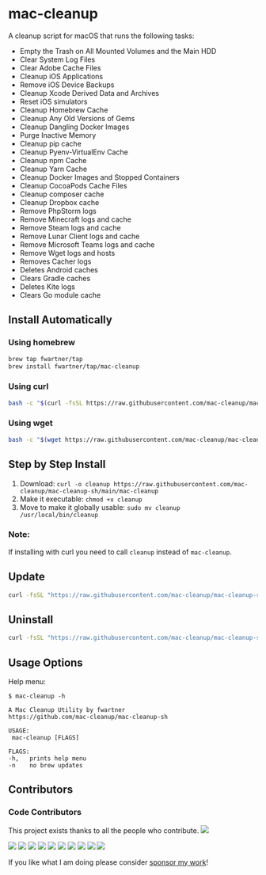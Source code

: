 # mac-cleanup
A cleanup script for macOS that runs the following tasks:

* Empty the Trash on All Mounted Volumes and the Main HDD
* Clear System Log Files
* Clear Adobe Cache Files
* Cleanup iOS Applications
* Remove iOS Device Backups
* Cleanup Xcode Derived Data and Archives
* Reset iOS simulators
* Cleanup Homebrew Cache
* Cleanup Any Old Versions of Gems
* Cleanup Dangling Docker Images
* Purge Inactive Memory
* Cleanup pip cache
* Cleanup Pyenv-VirtualEnv Cache
* Cleanup npm Cache
* Cleanup Yarn Cache
* Cleanup Docker Images and Stopped Containers
* Cleanup CocoaPods Cache Files
* Cleanup composer cache
* Cleanup Dropbox cache
* Remove PhpStorm logs
* Remove Minecraft logs and cache
* Remove Steam logs and cache
* Remove Lunar Client logs and cache
* Remove Microsoft Teams logs and cache
* Remove Wget logs and hosts
* Removes Cacher logs
* Deletes Android caches
* Clears Gradle caches
* Deletes Kite logs
* Clears Go module cache

## Install Automatically

### Using homebrew

```bash
brew tap fwartner/tap
brew install fwartner/tap/mac-cleanup
```

### Using curl

```bash
bash -c "$(curl -fsSL https://raw.githubusercontent.com/mac-cleanup/mac-cleanup-sh/main/installer.sh)"
```

### Using wget

```bash
bash -c "$(wget https://raw.githubusercontent.com/mac-cleanup/mac-cleanup-sh/main/installer.sh -O -)"
```

## Step by Step Install

1. Download: `curl -o cleanup https://raw.githubusercontent.com/mac-cleanup/mac-cleanup-sh/main/mac-cleanup`
2. Make it executable: `chmod +x cleanup`
3. Move to make it globally usable: `sudo mv cleanup /usr/local/bin/cleanup`

### Note:
If installing with curl you need to call `cleanup` instead of `mac-cleanup`.

## Update

```bash
curl -fsSL "https://raw.githubusercontent.com/mac-cleanup/mac-cleanup-sh/main/installer.sh" | bash -s update
```

## Uninstall

```bash
curl -fsSL "https://raw.githubusercontent.com/mac-cleanup/mac-cleanup-sh/main/installer.sh" | bash -s uninstall
```

## Usage Options

Help menu:

```
$ mac-cleanup -h

A Mac Cleanup Utility by fwartner
https://github.com/mac-cleanup/mac-cleanup-sh

USAGE:
 mac-cleanup [FLAGS]

FLAGS:
-h,   prints help menu
-n    no brew updates
```

## Contributors

### Code Contributors

This project exists thanks to all the people who contribute.
<a href="https://github.com/mac-cleanup/mac-cleanup-sh/graphs/contributors"><img src="https://opencollective.com/mac-cleanup/contributors.svg?width=890&button=false" /></a>

<a href="https://opencollective.com/mac-cleanup/organization/0/website"><img src="https://opencollective.com/mac-cleanup/organization/0/avatar.svg"></a>
<a href="https://opencollective.com/mac-cleanup/organization/1/website"><img src="https://opencollective.com/mac-cleanup/organization/1/avatar.svg"></a>
<a href="https://opencollective.com/mac-cleanup/organization/2/website"><img src="https://opencollective.com/mac-cleanup/organization/2/avatar.svg"></a>
<a href="https://opencollective.com/mac-cleanup/organization/3/website"><img src="https://opencollective.com/mac-cleanup/organization/3/avatar.svg"></a>
<a href="https://opencollective.com/mac-cleanup/organization/4/website"><img src="https://opencollective.com/mac-cleanup/organization/4/avatar.svg"></a>
<a href="https://opencollective.com/mac-cleanup/organization/5/website"><img src="https://opencollective.com/mac-cleanup/organization/5/avatar.svg"></a>
<a href="https://opencollective.com/mac-cleanup/organization/6/website"><img src="https://opencollective.com/mac-cleanup/organization/6/avatar.svg"></a>
<a href="https://opencollective.com/mac-cleanup/organization/7/website"><img src="https://opencollective.com/mac-cleanup/organization/7/avatar.svg"></a>
<a href="https://opencollective.com/mac-cleanup/organization/8/website"><img src="https://opencollective.com/mac-cleanup/organization/8/avatar.svg"></a>
<a href="https://opencollective.com/mac-cleanup/organization/9/website"><img src="https://opencollective.com/mac-cleanup/organization/9/avatar.svg"></a>

If you like what I am doing please consider [sponsor my work](https://github.com/sponsors/fwartner)!
